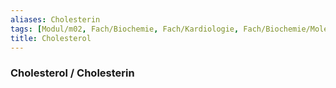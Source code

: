 ```yaml
---
aliases: Cholesterin
tags: [Modul/m02, Fach/Biochemie, Fach/Kardiologie, Fach/Biochemie/Molekül]
title: Cholesterol
---
```

### Cholesterol / Cholesterin